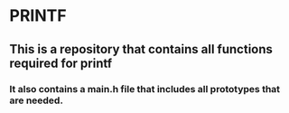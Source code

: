 # PRINTF
## This is a repository that contains all functions required for printf
### It also contains a main.h file that includes all prototypes that are needed.
